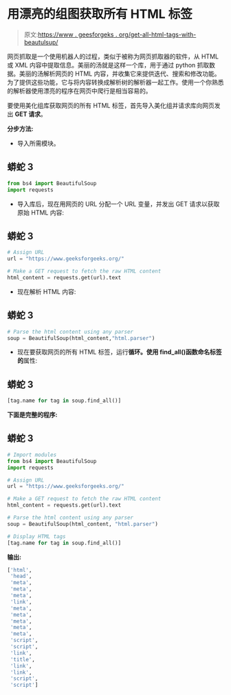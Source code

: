 # 用漂亮的组图获取所有 HTML 标签

> 原文:[https://www . geesforgeks . org/get-all-html-tags-with-beautulsup/](https://www.geeksforgeeks.org/get-all-html-tags-with-beautifulsoup/)

网页抓取是一个使用机器人的过程，类似于被称为网页抓取器的软件，从 HTML 或 XML 内容中提取信息。美丽的汤就是这样一个库，用于通过 python 抓取数据。美丽的汤解析网页的 HTML 内容，并收集它来提供迭代、搜索和修改功能。为了提供这些功能，它与将内容转换成解析树的解析器一起工作。使用一个你熟悉的解析器使用漂亮的程序在网页中爬行是相当容易的。

要使用美化组库获取网页的所有 HTML 标签，首先导入美化组并请求库向网页发出 **GET 请求**。

**分步方法:**

*   导入所需模块。

## 蟒蛇 3

```py
from bs4 import BeautifulSoup
import requests
```

*   导入库后，现在用网页的 URL 分配一个 URL 变量，并发出 GET 请求以获取原始 HTML 内容:

## 蟒蛇 3

```py
# Assign URL
url = "https://www.geeksforgeeks.org/"

# Make a GET request to fetch the raw HTML content
html_content = requests.get(url).text
```

*   现在解析 HTML 内容:

## 蟒蛇 3

```py
# Parse the html content using any parser 
soup = BeautifulSoup(html_content,"html.parser")
```

*   现在要获取网页的所有 HTML 标签，运行**循环。使用 find_all()函数命名标签的**属性:

## 蟒蛇 3

```py
[tag.name for tag in soup.find_all()]
```

**下面是完整的程序:**

## 蟒蛇 3

```py
# Import modules
from bs4 import BeautifulSoup
import requests

# Assign URL
url = "https://www.geeksforgeeks.org/"

# Make a GET request to fetch the raw HTML content
html_content = requests.get(url).text

# Parse the html content using any parser
soup = BeautifulSoup(html_content, "html.parser")

# Display HTML tags
[tag.name for tag in soup.find_all()]
```

**输出:**

```py
['html',
 'head',
 'meta',
 'meta',
 'meta',
 'link',
 'meta',
 'meta',
 'meta',
 'meta',
 'meta',
 'script',
 'script',
 'link',
 'title',
 'link',
 'link',
 'script',
 'script']
```